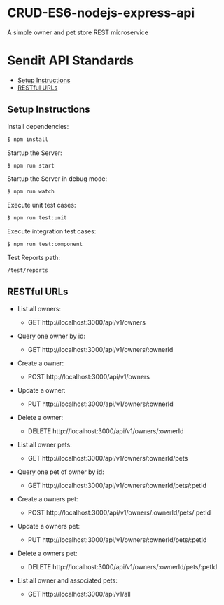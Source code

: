 # CRUD-ES6-nodejs-express-api
A simple owner and pet store REST microservice

# Sendit API Standards

- [Setup Instructions](#instructions)
- [RESTful URLs](#restful-urls)

## Setup Instructions


Install dependencies:

```sh
$ npm install
```

Startup the Server:

```sh
$ npm run start
```

Startup the Server in debug mode:

```sh
$ npm run watch
```

Execute unit test cases:

```sh
$ npm run test:unit
```

Execute integration test cases:

```sh
$ npm run test:component
```
 Test Reports path:

```
/test/reports
```

## RESTful URLs

- List all owners:
  - GET http://localhost:3000/api/v1/owners
- Query one owner by id:
  - GET http://localhost:3000/api/v1/owners/:ownerId
- Create a owner:
  - POST http://localhost:3000/api/v1/owners
- Update a owner:
  - PUT http://localhost:3000/api/v1/owners/:ownerId
- Delete a owner:
  - DELETE http://localhost:3000/api/v1/owners/:ownerId

- List all owner pets:
  - GET http://localhost:3000/api/v1/owners/:ownerId/pets
- Query one pet of owner by id:
  - GET http://localhost:3000/api/v1/owners/:ownerId/pets/:petId
- Create a owners pet:
  - POST http://localhost:3000/api/v1/owners/:ownerId/pets/:petId
- Update a owners pet:
  - PUT http://localhost:3000/api/v1/owners/:ownerId/pets/:petId
- Delete a owners pet:
  - DELETE http://localhost:3000/api/v1/owners/:ownerId/pets/:petId

- List all owner and associated pets:
  - GET http://localhost:3000/api/v1/all
